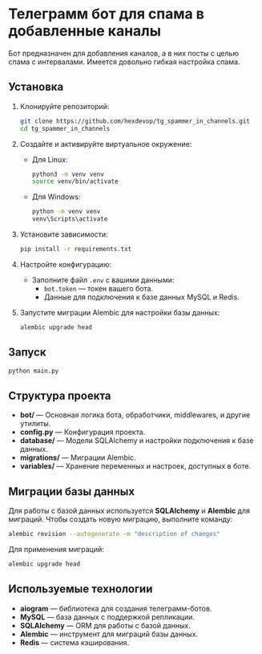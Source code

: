 # Телеграмм бот для спама в добавленные каналы

Бот предназначен для добавления каналов, а в них посты с целью спама с интервалами. Имеется довольно гибкая настройка спама.

## Установка

1. Клонируйте репозиторий:

   ```bash
   git clone https://github.com/hexdevop/tg_spammer_in_channels.git
   cd tg_spammer_in_channels
   ```

2. Создайте и активируйте виртуальное окружение:
   - Для Linux:
      ```bash
      python3 -m venv venv
      source venv/bin/activate
      ```
   - Для Windows:
     ```bash
     python -m venv venv
     venv\Scripts\activate
     ```

3. Установите зависимости:

   ```bash
   pip install -r requirements.txt
   ```

4. Настройте конфигурацию:
   - Заполните файл `.env` с вашими данными:
     - `bot.token` — токен вашего бота.
     - Данные для подключения к базе данных MySQL и Redis.

5. Запустите миграции Alembic для настройки базы данных:

   ```bash
   alembic upgrade head
   ```

## Запуск


```bash
python main.py
```

## Структура проекта

- **bot/** — Основная логика бота, обработчики, middlewares, и другие утилиты.
- **config.py** — Конфигурация проекта.
- **database/** — Модели SQLAlchemy и настройки подключения к базе данных.
- **migrations/** — Миграции Alembic.
- **variables/** — Хранение переменных и настроек, доступных в боте.

## Миграции базы данных

Для работы с базой данных используется **SQLAlchemy** и **Alembic** для миграций. Чтобы создать новую миграцию, выполните команду:

```bash
alembic revision --autogenerate -m "description of changes"
```

Для применения миграций:

```bash
alembic upgrade head
```

## Используемые технологии

- **aiogram** — библиотека для создания телеграмм-ботов.
- **MySQL** — база данных с поддержкой репликации.
- **SQLAlchemy** — ORM для работы с базой данных.
- **Alembic** — инструмент для миграций базы данных.
- **Redis** — система кэширования.

